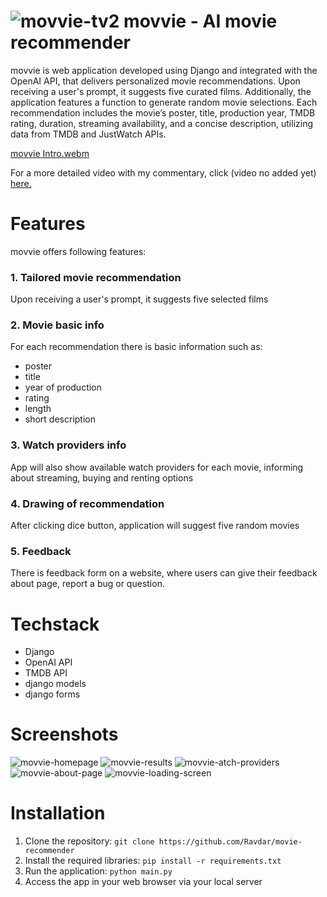 # ![movvie-tv2](https://github.com/Ravdar/movie-recommender/assets/97836782/9eb62a3e-d007-4964-88ba-81c2098c6d67)  movvie - AI movie recommender





movvie is web application developed using Django and integrated with the OpenAI API, that delivers personalized movie recommendations. Upon receiving a user's prompt, it suggests five curated films. Additionally, the application features a function to generate random movie selections. Each recommendation includes the movie’s poster, title, production year, TMDB rating, duration, streaming availability, and a concise description, utilizing data from TMDB and JustWatch APIs.


[movvie Intro.webm](https://github.com/Ravdar/movie-recommender/assets/97836782/7e1efca9-b55b-4566-a18a-17e2939035f2)



For a more detailed video with my commentary, click (video no added yet) [here.](https://www.youtube.com/watch?v=VewCNybNQKE)

# Features

movvie offers following features:

### 1. Tailored movie recommendation
Upon receiving a user's prompt, it suggests five selected films
### 2. Movie basic info
For each recommendation there is basic information such as:
* poster
* title
* year of production
* rating
* length
* short description
### 3. Watch providers info
App will also show available watch providers for each movie, informing about streaming, buying and renting options
### 4. Drawing of recommendation
After clicking dice button, application will suggest five random movies
### 5. Feedback
There is feedback form on a website, where users can give their feedback about page, report a bug or question.

# Techstack

* Django
* OpenAI API
* TMDB API
* django models
* django forms

# Screenshots
![movvie-homepage](https://github.com/Ravdar/movie-recommender/assets/97836782/2264e4c2-d050-4dca-a079-2723e47a6c01)
![movvie-results](https://github.com/Ravdar/movie-recommender/assets/97836782/43752a78-751d-47d6-b712-35648f8cd136)
![movvie-atch-providers](https://github.com/Ravdar/movie-recommender/assets/97836782/fb0dea28-7671-4732-905f-e3c0922d44a9)
![movvie-about-page](https://github.com/Ravdar/movie-recommender/assets/97836782/f894ef98-2b14-46da-87a4-e158d9ae43db)
![movvie-loading-screen](https://github.com/Ravdar/movie-recommender/assets/97836782/df6af2f4-1c06-4953-97db-e28c6b50fa89)


# Installation
1. Clone the repository:
```git clone https://github.com/Ravdar/movie-recommender```
2. Install the required libraries:
```pip install -r requirements.txt```
3. Run the application:
```python main.py```
4. Access the app in your web browser via your local server
